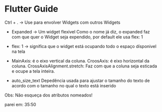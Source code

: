# Flutter Guide

Ctrl + . -> Use para envolver Widgets com outros Widgets

* Expanded -> Um widget flexivel
Como o nome já diz, o expanded faz com que quer o Widget seja expendido, por default ele usa flex: 1

* flex: 1 -> significa que o widget está ocupando todo o espaço dísponivel na tela

* MainAxis: é o eixo vertical da coluna.
  CroosAxis: é eixo horizontal da coluna.
  CrossAxisAlignment.stretch: Faz com que a coluna seja esticada e ocupe a tela inteira.

* auto_size_text
Depedência usada para ajustar o tamanho do texto de acordo com o tamanho no qual o texto está inserido

Obs: Não esqueça dos atributos nomeados!

parei em: 35:50